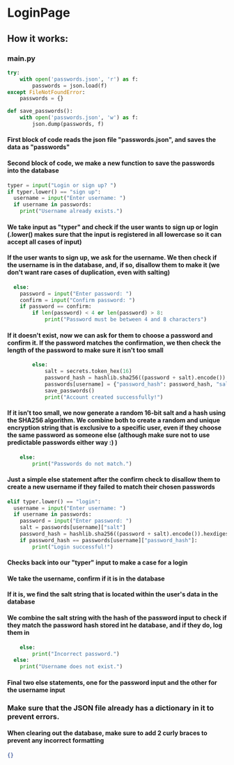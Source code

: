 # LoginPage

## How it works:

### main.py
```py
try:
    with open('passwords.json', 'r') as f:
        passwords = json.load(f)
except FileNotFoundError:
    passwords = {}

def save_passwords():
    with open('passwords.json', 'w') as f:
        json.dump(passwords, f)
```
#### First block of code reads the json file "passwords.json", and saves the data as "passwords"
#### Second block of code, we make a new function to save the passwords into the database

```py
typer = input("Login or sign up? ")
if typer.lower() == "sign up":
  username = input("Enter username: ")
  if username in passwords:
    print("Username already exists.")
```
#### We take input as "typer" and check if the user wants to sign up or login (.lower() makes sure that the input is registered in all lowercase so it can accept all cases of input)
#### If the user wants to sign up, we ask for the username. We then check if the username is in the database, and, if so, disallow them to make it (we don't want rare cases of duplication, even with salting)

```py
  else:
    password = input("Enter password: ")
    confirm = input("Confirm password: ")
    if password == confirm:
        if len(password) < 4 or len(password) > 8:
            print("Password must be between 4 and 8 characters")
```
#### If it doesn't exist, now we can ask for them to choose a password and confirm it. If the password matches the confirmation, we then check the length of the password to make sure it isn't too small

```py
        else:
            salt = secrets.token_hex(16)
            password_hash = hashlib.sha256((password + salt).encode()).hexdigest()
            passwords[username] = {"password_hash": password_hash, "salt": salt}
            save_passwords()
            print("Account created successfully!")
```
#### If it isn't too small, we now generate a random 16-bit salt and a hash using the SHA256 algorithm. We combine both to create a random and unique encryption string that is exclusive to a specific user, even if they choose the same password as someone else (although make sure not to use predictable passwords either way :) )

```py
    else:
        print("Passwords do not match.")
```
#### Just a simple else statement after the confirm check to disallow them to create a new username if they failed to match their chosen passwords

```py
elif typer.lower() == "login":
  username = input("Enter username: ")
  if username in passwords:
    password = input("Enter password: ")
    salt = passwords[username]["salt"]
    password_hash = hashlib.sha256((password + salt).encode()).hexdigest()
    if password_hash == passwords[username]["password_hash"]:
        print("Login successful!")
```
#### Checks back into our "typer" input to make a case for a login
#### We take the username, confirm if it is in the database
#### If it is, we find the salt string that is located within the user's data in the database
#### We combine the salt string with the hash of the password input to check if they match the password hash stored int he database, and if they do, log them in

```py
    else:
        print("Incorrect password.")
  else:
    print("Username does not exist.")
```
#### Final two else statements, one for the password input and the other for the username input

### Make sure that the JSON file already has a dictionary in it to prevent errors.
#### When clearing out the database, make sure to add 2 curly braces to prevent any incorrect formatting
```json
{}
```
